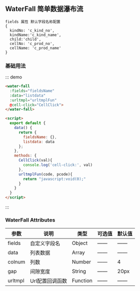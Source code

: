 <script>
  const data = require('../../../examples/assets/data/waterful.json');
  export default {
    data() {
      return {
        fieldsName: {},
        listdata: data
      };
    },
    methods: {
      CellClick(val){
        console.log('cell-click:', val)
      },
      urltmplFun(code, pcode){
        return "javascript:void(0);"
      }
    }
  }
</script>

## WaterFall 简单数据瀑布流
```
fields 属性 默认字段名称配置
{
  kindNo: 'c_kind_no',
  kindName:'c_kind_name',
  child:'child',
  cellNo: 'c_prod_no',
  cellName: 'c_prod_name'
}
```

### 基础用法

::: demo
```html
<water-fall
  :fields="fieldsName"
  :data="listdata"
  :urltmpl="urltmplFun"
  @cell-click="CellClick">
</water-fall>

<script>
  export default {
    data() {
      return {
        fieldsName: {},
        listdata: data
      };
    },
    methods: {
      CellClick(val){
        console.log('cell-click:', val)
      },
      urltmplFun(code, pcode){
        return "javascript:void(0);"
      }
    }
  }
</script>
```
:::


### WaterFall Attributes

| 参数          | 说明            | 类型            | 可选值                 | 默认值   |
|-------------  |---------------- |---------------- |---------------------- |-------- |
|   fields      |  自定义字段名        |    Object         |      ——     |   ——   |
|   data        |  列表数据            |    Array          |      ——     |   ——   |
|   colnum      |  列数               |     Number        |      ——      |   4   |
|   gap         |  间隙宽度            |     String        |      ——     |   20px   |
|   urltmpl     |  Url配置回调函数     |    Function       |      ——     |   ——    |
